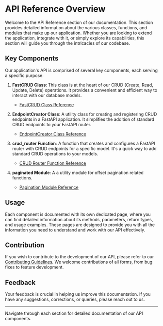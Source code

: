 # API Reference Overview

Welcome to the API Reference section of our documentation. This section provides detailed information about the various classes, functions, and modules that make up our application. Whether you are looking to extend the application, integrate with it, or simply explore its capabilities, this section will guide you through the intricacies of our codebase.

## Key Components

Our application's API is comprised of several key components, each serving a specific purpose:

1. **FastCRUD Class**: This class is at the heart of our CRUD (Create, Read, Update, Delete) operations. It provides a convenient and efficient way to interact with our database models.

    - [FastCRUD Class Reference](fastcrud.md)

2. **EndpointCreator Class**: A utility class for creating and registering CRUD endpoints in a FastAPI application. It simplifies the addition of standard CRUD endpoints to your FastAPI router.

    - [EndpointCreator Class Reference](endpoint_creator.md)

3. **crud_router Function**: A function that creates and configures a FastAPI router with CRUD endpoints for a specific model. It's a quick way to add standard CRUD operations to your models.

    - [CRUD Router Function Reference](crud_router.md)

4. **paginated Module**: A a utility module for offset pagination related functions.

    - [Pagination Module Reference](paginated.md)

## Usage

Each component is documented with its own dedicated page, where you can find detailed information about its methods, parameters, return types, and usage examples. These pages are designed to provide you with all the information you need to understand and work with our API effectively.

## Contribution

If you wish to contribute to the development of our API, please refer to our [Contributing Guidelines](../community/CONTRIBUTING.md). We welcome contributions of all forms, from bug fixes to feature development.

## Feedback

Your feedback is crucial in helping us improve this documentation. If you have any suggestions, corrections, or queries, please reach out to us.

---

Navigate through each section for detailed documentation of our API components.
